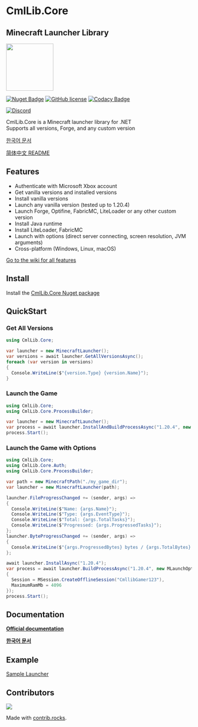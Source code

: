 # CmlLib.Core

## Minecraft Launcher Library

<img src='https://raw.githubusercontent.com/CmlLib/CmlLib.Core/master/icon.png' width=128>

[![Nuget Badge](https://img.shields.io/nuget/v/CmlLib.Core)](https://www.nuget.org/packages/CmlLib.Core)
[![GitHub license](https://img.shields.io/github/license/Naereen/StrapDown.js.svg)](https://github.com/CmlLib/CmlLib.Core/blob/master/LICENSE)
[![Codacy Badge](https://app.codacy.com/project/badge/Grade/3f55a130ec3f4bccb55e7def97cfa2ce)](https://www.codacy.com/gh/CmlLib/CmlLib.Core/dashboard?utm_source=github.com\&utm_medium=referral\&utm_content=CmlLib/CmlLib.Core\&utm_campaign=Badge_Grade)

[![Discord](https://img.shields.io/discord/795952027443527690?label=discord\&logo=discord\&style=for-the-badge)](https://discord.gg/cDW2pvwHSc)

CmlLib.Core is a Minecraft launcher library for .NET\
Supports all versions, Forge, and any custom version

[한국어 문서](https://alphabs.gitbook.io/cmllib/v/ko/cmllib.core/cmllib.core)

[简体中文 README](https://github.com/AlphaBs/CmlLib.Core/blob/master/docs/README-chs.md)

## Features

* Authenticate with Microsoft Xbox account
* Get vanilla versions and installed versions
* Install vanilla versions
* Launch any vanilla version (tested up to 1.20.4)
* Launch Forge, Optifine, FabricMC, LiteLoader or any other custom version
* Install Java runtime
* Install LiteLoader, FabricMC
* Launch with options (direct server connecting, screen resolution, JVM arguments)
* Cross-platform (Windows, Linux, macOS)

[Go to the wiki for all features](https://alphabs.gitbook.io/cmllib/cmllib.core/cmllib.core)

## Install

Install the [CmlLib.Core Nuget package](https://www.nuget.org/packages/CmlLib.Core)

## QuickStart

### Get All Versions

```csharp
using CmlLib.Core;

var launcher = new MinecraftLauncher();
var versions = await launcher.GetAllVersionsAsync();
foreach (var version in versions)
{
  Console.WriteLine($"{version.Type} {version.Name}");
}
```

### Launch the Game

```csharp
using CmlLib.Core;
using CmlLib.Core.ProcessBuilder;

var launcher = new MinecraftLauncher();
var process = await launcher.InstallAndBuildProcessAsync("1.20.4", new MLaunchOption());
process.Start();
```

### Launch the Game with Options

```csharp
using CmlLib.Core;
using CmlLib.Core.Auth;
using CmlLib.Core.ProcessBuilder;

var path = new MinecraftPath("./my_game_dir");
var launcher = new MinecraftLauncher(path);

launcher.FileProgressChanged += (sender, args) =>
{
  Console.WriteLine($"Name: {args.Name}");
  Console.WriteLine($"Type: {args.EventType}");
  Console.WriteLine($"Total: {args.TotalTasks}");
  Console.WriteLine($"Progressed: {args.ProgressedTasks}");
};
launcher.ByteProgressChanged += (sender, args) =>
{
  Console.WriteLine($"{args.ProgressedBytes} bytes / {args.TotalBytes} bytes");
};

await launcher.InstallAsync("1.20.4");
var process = await launcher.BuildProcessAsync("1.20.4", new MLaunchOption
{
  Session = MSession.CreateOfflineSession("CmllibGamer123"),
  MaximumRamMb = 4096
});
process.Start();
```

## Documentation

**[Official documentation](https://alphabs.gitbook.io/cmllib/cmllib.core/cmllib.core)**

**[한국어 문서](https://alphabs.gitbook.io/cmllib/v/ko/cmllib.core/cmllib.core)**

## Example

[Sample Launcher](https://github.com/CmlLib/CmlLib-Minecraft-Launcher)

## Contributors

<a href="https://github.com/cmllib/cmllib.core/graphs/contributors">
  <img src="https://contrib.rocks/image?repo=cmllib/cmllib.core" />
</a>

Made with [contrib.rocks](https://contrib.rocks).
